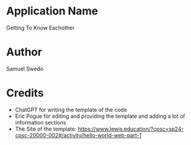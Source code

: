 # Application Name
Getting To Know Eachother

# Author
Samuel Swedo

# Credits
- ChatGPT for writing the template of the code
- Eric Pogue for editing and providing the template and adding a lot of information sections
- The Site of the template: https://www.lewis.education/?cpsc=sp24-cpsc-20000-002#/activity/hello-world-web-part-1